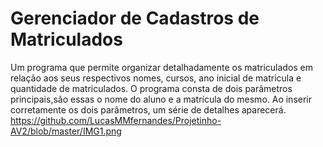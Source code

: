 # Gerenciador de Cadastros de Matriculados
Um programa que permite organizar detalhadamente os matriculados em relação aos seus respectivos nomes, cursos, ano inicial de matricula e quantidade de matriculados.
O programa consta de dois parâmetros principais,são essas o nome do aluno e a matrícula do mesmo. Ao inserir corretamente os dois parâmetros, um série de detalhes aparecerá.
https://github.com/LucasMMfernandes/Projetinho-AV2/blob/master/IMG1.png
